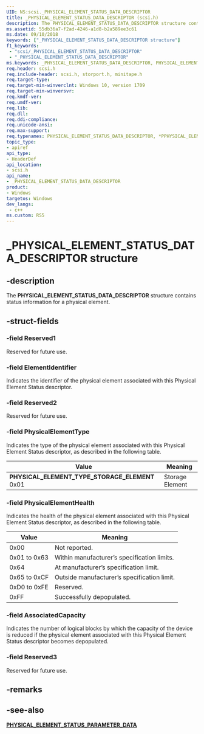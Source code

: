 ```yaml
---
UID: NS:scsi._PHYSICAL_ELEMENT_STATUS_DATA_DESCRIPTOR
title: _PHYSICAL_ELEMENT_STATUS_DATA_DESCRIPTOR (scsi.h)
description: The PHYSICAL_ELEMENT_STATUS_DATA_DESCRIPTOR structure contains status information for a physical element.
ms.assetid: 55db36a7-f2ad-4246-a1d8-b2a589ee3c61
ms.date: 09/10/2018
keywords: ["_PHYSICAL_ELEMENT_STATUS_DATA_DESCRIPTOR structure"]
f1_keywords:
 - "scsi/_PHYSICAL_ELEMENT_STATUS_DATA_DESCRIPTOR"
 - "_PHYSICAL_ELEMENT_STATUS_DATA_DESCRIPTOR"
ms.keywords: _PHYSICAL_ELEMENT_STATUS_DATA_DESCRIPTOR, PHYSICAL_ELEMENT_STATUS_DATA_DESCRIPTOR, *PPHYSICAL_ELEMENT_STATUS_DATA_DESCRIPTOR, 
req.header: scsi.h
req.include-header: scsi.h, storport.h, minitape.h
req.target-type:
req.target-min-winverclnt: Windows 10, version 1709
req.target-min-winversvr:
req.kmdf-ver:
req.umdf-ver:
req.lib:
req.dll:
req.ddi-compliance:
req.unicode-ansi:
req.max-support:
req.typenames: PHYSICAL_ELEMENT_STATUS_DATA_DESCRIPTOR, *PPHYSICAL_ELEMENT_STATUS_DATA_DESCRIPTOR
topic_type: 
- apiref
api_type: 
- HeaderDef
api_location: 
- scsi.h
api_name: 
- _PHYSICAL_ELEMENT_STATUS_DATA_DESCRIPTOR
product:
- Windows
targetos: Windows
dev_langs:
 - c++
ms.custom: RS5
---
```


# _PHYSICAL_ELEMENT_STATUS_DATA_DESCRIPTOR structure

## -description

The **PHYSICAL_ELEMENT_STATUS_DATA_DESCRIPTOR** structure contains status information for a physical element.

## -struct-fields

### -field Reserved1

Reserved for future use.
 
### -field ElementIdentifier

Indicates the identifier of the physical element associated with this Physical Element Status descriptor.
 
### -field Reserved2

Reserved for future use.
 
### -field PhysicalElementType

Indicates the type of the physical element associated with this Physical Element Status descriptor, as described in the following table.

| Value | Meaning |
| --- | --- |
| **PHYSICAL_ELEMENT_TYPE_STORAGE_ELEMENT** 0x01 | Storage Element |
 
### -field PhysicalElementHealth

Indicates the health of the physical element associated with this Physical Element Status descriptor, as described in the following table.

| Value | Meaning |
| --- | --- |
| 0x00 | Not reported. |
| 0x01 to 0x63 | Within manufacturer’s specification limits. |
| 0x64 | At manufacturer’s specification limit. |
| 0x65 to 0xCF | Outside manufacturer’s specification limit. | 
| 0xD0 to 0xFE | Reserved. |
| 0xFF | Successfully depopulated. |
 
### -field AssociatedCapacity

Indicates the number of logical blocks by which the capacity of the device is reduced if the physical element associated with this Physical Element Status descriptor becomes depopulated.
 
### -field Reserved3

Reserved for future use. 

## -remarks

## -see-also

[**PHYSICAL_ELEMENT_STATUS_PARAMETER_DATA**](ns-scsi-_physical_element_status_parameter_data.md)
